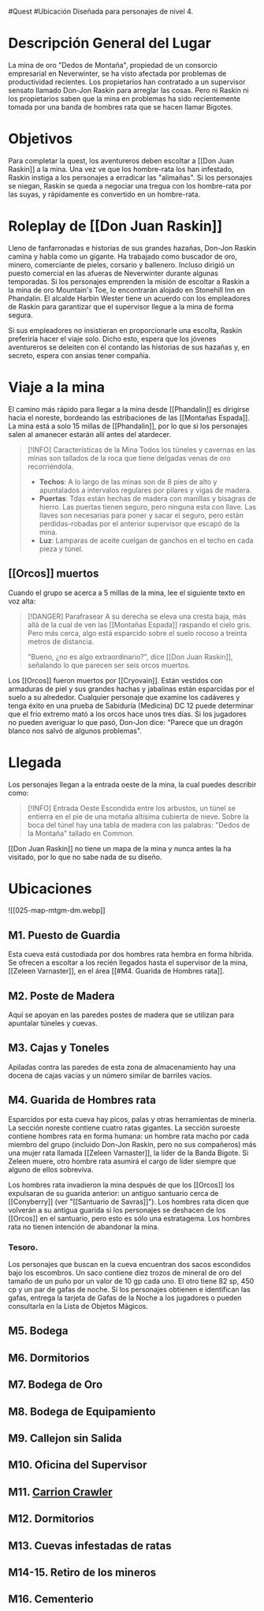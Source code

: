 #Quest #Ubicación 
Diseñada para personajes de nivel 4.
# Descripción General del Lugar
La mina de oro "Dedos de Montaña", propiedad de un consorcio empresarial en Neverwinter, se ha visto afectada por problemas de productividad recientes. Los propietarios han contratado a un supervisor sensato llamado Don-Jon Raskin para arreglar las cosas. Pero ni Raskin ni los propietarios saben que la mina en problemas ha sido recientemente tomada por una banda de hombres rata que se hacen llamar Bigotes.
# Objetivos
Para completar la quest, los aventureros deben escoltar a [[Don Juan Raskin]] a la mina. Una vez ve que los hombre-rata los han infestado, Raskin instiga a los personajes a erradicar las "alimañas". Si los personajes se niegan, Raskin se queda a negociar una tregua con los hombre-rata por las suyas, y rápidamente es convertido en un hombre-rata.
# Roleplay de [[Don Juan Raskin]]
Lleno de fanfarronadas e historias de sus grandes hazañas, Don-Jon Raskin camina y habla como un gigante. Ha trabajado como buscador de oro, minero, comerciante de pieles, corsario y ballenero. Incluso dirigió un puesto comercial en las afueras de Neverwinter durante algunas temporadas. Si los personajes emprenden la misión de escoltar a Raskin a la mina de oro Mountain's Toe, lo encontrarán alojado en Stonehill Inn en Phandalin. El alcalde Harbin Wester tiene un acuerdo con los empleadores de Raskin para garantizar que el supervisor llegue a la mina de forma segura.

Si sus empleadores no insistieran en proporcionarle una escolta, Raskin preferiría hacer el viaje solo. Dicho esto, espera que los jóvenes aventureros se deleiten con él contando las historias de sus hazañas y, en secreto, espera con ansias tener compañía.
# Viaje a la mina
El camino más rápido para llegar a la mina desde [[Phandalin]] es dirigirse hacia el noreste, bordeando las estribaciones de las [[Montañas Espada]]. La mina está a solo 15 millas de [[Phandalin]], por lo que si los personajes salen al amanecer estarán allí antes del atardecer.


> [!INFO] Características de la Mina
> Todos los túneles y cavernas en las minas son tallados de la roca que tiene delgadas venas de oro recorriéndola.
> + **Techos**: A lo largo de las minas son de 8 pies de alto y apuntalados a intervalos regulares por pilares y vigas de madera.
> + **Puertas**: Tdas están hechas de madera con manillas y bisagras de hierro. Las puertas tienen seguro, pero ninguna esta con llave. Las llaves son necesarias para poner y sacar el seguro, pero están perdidas-robadas por el anterior supervisor que escapó de la mina.
> + **Luz**: Lamparas de aceite cuelgan de ganchos en el techo en cada pieza y túnel. 
## [[Orcos]] muertos
Cuando el grupo se acerca a 5 millas de la mina, lee el siguiente texto en voz alta:

> [!DANGER] Parafrasear
> A su derecha se eleva una cresta baja, más allá de la cual de ven las [[Montañas Espada]] raspando el cielo gris. Pero más cerca, algo está esparcido sobre el suelo rocoso a treinta metros de distancia.
> 
> "Bueno, ¿no es algo extraordinario?", dice [[Don Juan Raskin]], señalando lo que parecen ser seis orcos muertos.

Los [[Orcos]] fueron muertos por [[Cryovain]]. Están vestidos con armaduras de piel y sus grandes hachas y jabalinas están esparcidas por el suelo a su alrededor. Cualquier personaje que examine los cadáveres y tenga éxito en una prueba de Sabiduría (Medicina) DC 12 puede determinar que el frío extremo mató a los orcos hace unos tres días. Si los jugadores no pueden averiguar lo que pasó, Don-Jon dice: "Parece que un dragón blanco nos salvó de algunos problemas".
# Llegada
Los personajes llegan a la entrada oeste de la mina, la cual puedes describir como:
> [!INFO] Entrada Oeste
> Escondida entre los arbustos, un túnel se entierra en el pie de una motaña altísima cubierta de nieve. Sobre la boca del túnel hay una tabla de madera con las palabras: "Dedos de la Montaña" tallado en Common.

[[Don Juan Raskin]] no tiene un mapa de la mina y nunca antes la ha visitado, por lo que no sabe nada de su diseño.
# Ubicaciones
![[025-map-mtgm-dm.webp]]
## M1. Puesto de Guardia
Esta cueva está custodiada por dos hombres rata hembra en forma híbrida. Se ofrecen a escoltar a los recién llegados hasta el supervisor de la mina, [[Zeleen Varnaster]], en el área [[#M4. Guarida de Hombres rata]].
## M2. Poste de Madera
Aquí se apoyan en las paredes postes de madera que se utilizan para apuntalar túneles y cuevas.
## M3. Cajas y Toneles
Apiladas contra las paredes de esta zona de almacenamiento hay una docena de cajas vacías y un número similar de barriles vacíos.
## M4. Guarida de Hombres rata
Esparcidos por esta cueva hay picos, palas y otras herramientas de minería. La sección noreste contiene cuatro ratas gigantes. La sección suroeste contiene hombres rata en forma humana: un hombre rata macho por cada miembro del grupo (incluido Don-Jon Raskin, pero no sus compañeros) más una mujer rata llamada [[Zeleen Varnaster]], la líder de la Banda Bigote. Si Zeleen muere, otro hombre rata asumirá el cargo de líder siempre que alguno de ellos sobreviva. 

Los hombres rata invadieron la mina después de que los [[Orcos]] los expulsaran de su guarida anterior: un antiguo santuario cerca de [[Conyberry]] (ver "[[Santuario de Savras]]"). Los hombres rata dicen que volverán a su antigua guarida si los personajes se deshacen de los [[Orcos]] en el santuario, pero esto es sólo una estratagema. Los hombres rata no tienen intención de abandonar la mina. 
### Tesoro. 
Los personajes que buscan en la cueva encuentran dos sacos escondidos bajo los escombros. Un saco contiene diez trozos de mineral de oro del tamaño de un puño por un valor de 10 gp cada uno. El otro tiene 82 sp, 450 cp y un par de gafas de noche. Si los personajes obtienen e identifican las gafas, entrega la tarjeta de Gafas de la Noche a los jugadores o pueden consultarla en la Lista de Objetos Mágicos.
## M5. Bodega

## M6. Dormitorios
## M7. Bodega de Oro
## M8. Bodega de Equipamiento
## M9. Callejon sin Salida
## M10. Oficina del Supervisor
## M11. [Carrion Crawler](https://5e.tools/bestiary.html#carrion%20crawler_mm)
## M12. Dormitorios
## M13. Cuevas infestadas de ratas
## M14-15. Retiro de los mineros
## M16. Cementerio
